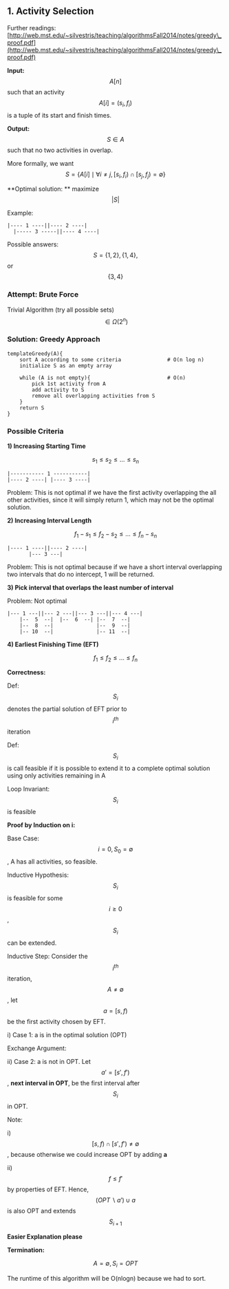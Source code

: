 ## 1. Activity Selection

Further readings: [http://web.mst.edu/~silvestris/teaching/algorithmsFall2014/notes/greedy\_proof.pdf](http://web.mst.edu/~silvestris/teaching/algorithmsFall2014/notes/greedy\_proof.pdf)

**Input:**  $$A[n]$$ such that an activity $$A[i] = (s_i, f_i)$$ is a tuple of its start and finish times.

**Output:** $$S \in A$$ such that no two activities in overlap. 

More formally, we want $$S = \{A[i] \mid \forall i \neq j, [s_i, f_i) \cap [s_j, f_j) = \emptyset \}$$

**Optimal solution: ** maximize $$|S| $$

Example:

```
|---- 1 ----||---- 2 ----|
  |----- 3 -----||---- 4 ----|
```

Possible answers: $$S = \{1, 2\}, \{1, 4\},$$ or $$\{3, 4\}$$

### Attempt: Brute Force

Trivial Algorithm (try all possible sets) $$\in \Omega(2^n)$$

### Solution: Greedy Approach

```
templateGreedy(A){
    sort A according to some criteria               # O(n log n)
    initialize S as an empty array

    while (A is not empty){                         # O(n)
        pick 1st activity from A
        add activity to S
        remove all overlapping activities from S
    }
    return S
}
```

### Possible Criteria

**1\) Increasing Starting Time**

$$s_{1} \leq s_{2} \leq ... \leq s_{n}$$

```
|----------- 1 -----------|
|---- 2 ----| |---- 3 ----|
```

Problem: This is not optimal if we have the first activity overlapping the all other activities, since it will simply return 1, which may not be the optimal solution.

**2\) Increasing Interval Length**

$$f_1 - s_1 \leq f_2 - s_2 \leq ... \leq f_n - s_n$$

```
|---- 1 ----||---- 2 ----|
       |--- 3 ---|
```

Problem: This is not optimal because if we have a short interval overlapping two intervals that do no intercept, 1 will be returned.

**3\) Pick interval that overlaps the least number of interval**

Problem: Not optimal

```
|--- 1 ---||--- 2 ---||--- 3 ---||--- 4 ---|
    |--  5  --|  |--  6  --| |--  7  --|
    |--  8  --|              |--  9  --|
    |-- 10  --|              |-- 11  --|
```

**4\) Earliest Finishing Time \(EFT\)**

$$f_{1} \leq f_{2} \leq ... \leq f_{n}$$

**Correctness:**

Def: $$S_{i}$$ denotes the partial solution of EFT prior to $$i^{th}$$ iteration

Def: $$S_{i}$$ is call feasible if it is possible to extend it to a complete optimal solution using only activities remaining in A

Loop Invariant: $$S_{i}$$ is feasible

**Proof by Induction on i:**

Base Case: $$i = 0, S_{0} = \emptyset$$, A has all activities, so feasible.

Inductive Hypothesis: $$S_{i}$$ is feasible for some $$i \geq 0$$, $$S_{i}$$ can be extended.

Inductive Step: Consider the $$i^{th}$$ iteration, $$A \neq \emptyset$$, let $$a = [s, f)$$ be the first activity chosen by EFT.

i\) Case 1: a is in the optimal solution \(OPT\)

Exchange Argument:

ii\) Case 2: a is not in OPT. Let $$a' = [s', f')$$, **next interval in OPT**, be the first interval after $$S_{i}$$ in OPT.

Note:

i\) $$[s, f) \cap [s', f') \neq \emptyset$$, because otherwise we could increase OPT by adding **a**

ii\) $$f \leq f'$$ by properties of EFT. Hence, $$(OPT \backslash {a'}) \cup {a}$$ is also OPT and extends $$S_{i+1}$$

**Easier Explanation please**

**Termination:**

$$A = \emptyset, S_{i} = OPT$$

The runtime of this algorithm will be O\(nlogn\) because we had to sort.

